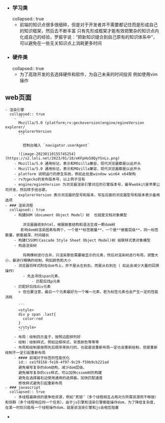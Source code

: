 - ### 学习类
  collapsed:: true
	- 前端的知识点很多很细碎，但是对于开发者并不需要都记住而是形成自己的知识框架，然后去不断丰富
	  	只有先形成框架才能有效把繁杂的知识点内化成自己的经验，罗振宇说：“把新知识缝合到自己原有的知识体系中”，可以避免在一些无关知识点上消耗更多时间
- ### 硬件类
  collapsed:: true
	- 为了高效开发的去选择硬件和软件，为自己未来的时间投资
	  例如使用vim操作
## web页面
	- 渲染引擎
	  collapsed:: true
		- ```
		  Mozilla/5.0 (platform;rv:geckoversion)engine/egineVersion explorer/
		  explorerVersion
		  ```
		  
		  	控制台输入 `navigator.userAgent`
		  
		  ![image-20230110155745254](https://s2.loli.net/2023/01/10/eKFpHo58QyYSnLs.png)
		- Mozilla/5.0 通用标记，表示和MOzilla兼容，现代浏览器都是以此开头
		- Mozilla/5.0 通用标记，表示和MOzilla兼容，现代浏览器都是以此开头
		- platform 说明运行的原生系统，例如此处是window win64 x64架构
		- rv为gecko的发布版本号，以上例子没有
		- engine/egineVersion 为浏览器渲染引擎对应的引擎版本号，最早webkit是苹果公司开发，然后转手给谷歌，
		- explorerVersion 表示浏览器的型号和版本，写在后面的浏览器型号和版本表示备用选项
	- ### 渲染流程
	  collapsed:: true
		- 构建DOM（document Object Model）树  也就是文档对象模型
		  
		  	浏览器器收到html，根据嵌套结构和语法生成一颗dom树
		  ​	影响dom树渲染因素有两个，一个是**标签数量**，一个是**嵌套层级**，同一标签数量，嵌套越深，时间越长
		- 构建CSSOM(Cascade Style Sheet Object Model)树 级联样式表对象模型
		- 构造渲染树
		  
		  	将两棵树进行合并，只渲染那些需要被显示的元素，然后对渲染树进行布局，调整大小，最进行精确的绘制，例如颜色和大小
		- 浏览器将样式附在dom书上，并不是从左到右，而是从右到左（ 如此会减少大量的回溯操作）
			- 先去寻找span元素，
				- 匹配后找p元素
		- 匹配好后找div元素
		  > 但也要注意，最后一个元素最好为一个唯一元素，若为标签元素也会产生一定的性能消耗
		  
		  ```
		  <style>
		  div p span .last{
		    color:red
		  }
		  </style>
		  ```
		- 布局：绘制四方盒子，按照边距排列好
		- 绘制：绘制样式，例如边框样式，背景颜色等等等
		- 布局和绘制是按照先后顺序来执行的，也就是说重新布局一定也会重新绘制，但是重新绘制不一定引起重新布局
		- #### 前端对于标签的性能优化
		  id:: ce1f8158-fe10-4f97-9c29-f59b9cb221ad
		  避免编写复杂的dom结构，减少dom层级，
		  避免编写复杂的css样式，可以加快cssom树的构建
		  避免在选择器右边使用通用的选择器，加快匹配速度
		  修改样式避免引起重新布局
	- ### javascript
	  collapsed:: true
		- 多线程最麻烦的是争抢资源，例如‘死锁’（多个线程相互占用对方所需资源而不释放）和惊群（多个线程响应同一个任务），由于js引擎和渲染引擎都能操作dom，为了降低复杂度，在某一时刻只能有一个线程操作dom，就是说渲染引擎和js会相互阻塞
-